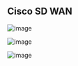 
## Cisco SD WAN

![image](https://github.com/user-attachments/assets/d80aaaaa-f66e-48b4-9ddc-0372346e14f3)


![image](https://github.com/user-attachments/assets/74a9b988-d881-456a-9f95-c8a5bd049890)


![image](https://github.com/user-attachments/assets/3269ac75-30d1-41a3-ac25-0319206d2a42)



